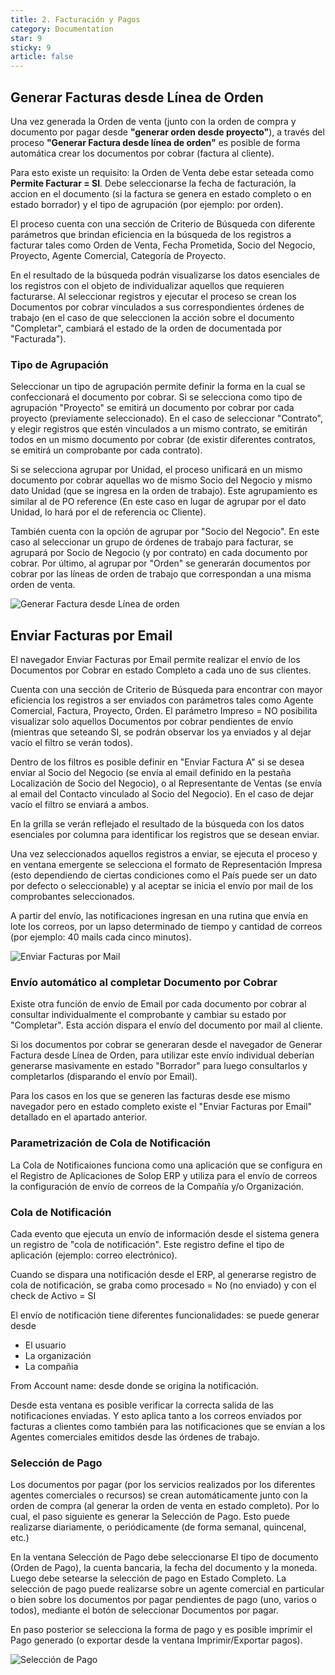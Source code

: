```yaml
---
title: 2. Facturación y Pagos
category: Documentation
star: 9
sticky: 9
article: false
---
```


## Generar Facturas desde Línea de Orden

Una vez generada la Orden de venta (junto con la orden de compra y documento por pagar desde **"generar orden desde proyecto"**), a través del proceso **"Generar Factura desde línea de orden"** es posible de forma automática crear los documentos por cobrar (factura al cliente).

Para esto existe un requisito: la Orden de Venta debe estar seteada como **Permite Facturar = SI**. Debe seleccionarse la fecha de facturación, la accion en el documento (si la factura se genera en estado completo o en estado borrador) y el tipo de agrupación (por ejemplo: por orden).

El proceso cuenta con una sección de Criterio de Búsqueda con diferente parámetros que brindan eficiencia en la búsqueda de los registros a facturar tales como Orden de Venta, Fecha Prometida, Socio del Negocio, Proyecto, Agente Comercial, Categoría de Proyecto.

En el resultado de la búsqueda podrán visualizarse los datos esenciales de los registros con el objeto de individualizar aquellos que requieren facturarse.
Al seleccionar registros y ejecutar el proceso se crean los Documentos por cobrar vinculados a sus correspondientes órdenes de trabajo (en el caso de que seleccionen la acción sobre el documento "Completar", cambiará el estado de la orden de documentada por "Facturada").

### Tipo de Agrupación

Seleccionar un tipo de agrupación permite definir la forma en la cual se confeccionará el documento por cobrar.
Si se selecciona como tipo de agrupación "Proyecto" se emitirá un documento por cobrar por cada proyecto (previamente seleccionado). 
En el caso de seleccionar "Contrato", y elegir registros que estén vinculados a un mismo contrato, se emitirán todos en un mismo documento por cobrar (de existir diferentes contratos, se emitirá un comprobante por cada contrato).

Si se selecciona agrupar por Unidad, el proceso unificará en un mismo documento por cobrar aquellas wo de mismo Socio del Negocio y mismo dato Unidad (que se ingresa en la orden de trabajo). Este agrupamiento es similar al de PO reference (En este caso en lugar de agrupar por el dato Unidad, lo hará por el de referencia oc Cliente).

También cuenta con la opción de agrupar por "Socio del Negocio". En este caso al seleccionar un grupo de órdenes de trabajo para facturar, se agrupará por Socio de Negocio (y por contrato) en cada documento por cobrar.
Por último, al agrupar por "Orden" se generarán documentos por cobrar por las líneas de orden de trabajo que correspondan a una misma orden de venta.

![Generar Factura desde Línea de orden](/assets/img/docs/field-services-management/fis-services6.png)

## Enviar Facturas por Email

El navegador Enviar Facturas por Email permite realizar el envío de los Documentos por Cobrar en estado Completo a cada uno de sus clientes.

Cuenta con una sección de Criterio de Búsqueda para encontrar con mayor eficiencia los registros a ser enviados con parámetros tales como Agente Comercial, Factura, Proyecto, Orden.
El parámetro Impreso = NO posibilita visualizar solo aquellos Documentos por cobrar pendientes de envío (mientras que seteando SI, se podrán observar los ya enviados y al dejar vacío el filtro se verán todos).

Dentro de los filtros es posible definir en "Enviar Factura A" si se desea enviar al Socio del Negocio (se envía al email definido en la pestaña Localización de Socio del Negocio), o al Representante de Ventas (se envía al email del Contacto vinculado al Socio del Negocio). En el caso de dejar vacío el filtro se enviará a ambos.

En la grilla se verán reflejado el resultado de la búsqueda con los datos esenciales por columna para identificar los registros que se desean enviar.

Una vez seleccionados aquellos registros a enviar, se ejecuta el proceso y en ventana emergente se selecciona el formato de Representación Impresa (esto dependiendo de ciertas condiciones como el País puede ser un dato por defecto o seleccionable) y al aceptar se inicia el envío por mail de los comprobantes seleccionados.

A partir del envío, las notificaciones ingresan en una rutina que envía en lote los correos, por un lapso determinado de tiempo y cantidad de correos (por ejemplo: 40 mails cada cinco minutos).

![Enviar Facturas por Mail](/assets/img/docs/field-services-management/fis-services15.png)

### Envío automático al completar Documento por Cobrar

Existe otra función de envío de Email por cada documento por cobrar al consultar individualmente el comprobante y cambiar su estado por "Completar". 
Esta acción dispara el envío del documento por mail al cliente.

Si los documentos por cobrar se generaran desde el navegador de Generar Factura desde Línea de Orden, para utilizar este envío individual deberían generarse masivamente en estado "Borrador" para luego consultarlos y completarlos (disparando el envío por Email).

Para los casos en los que se generen las facturas desde ese mismo navegador pero en estado completo existe el "Enviar Facturas por Email" detallado en el apartado anterior.

### Parametrización de Cola de Notificación

La Cola de Notificaiones funciona como una aplicación que se configura en el Registro de Aplicaciones de Solop ERP y utiliza para el envío de correos la configuración de envío de correos de la Compañía y/o Organización.

### Cola de Notificación

Cada evento que ejecuta un envío de información desde el sistema genera un registro de "cola de notificación". 
Este registro define el tipo de aplicación (ejemplo: correo electrónico).

Cuando se dispara una notificación desde el ERP, al generarse registro de cola de notificación, se graba como procesado = No (no enviado) y con el check de Activo = SI

El envío de notificación tiene diferentes funcionalidades: se puede generar desde

* El usuario
* La organización
* La compañia

From Account name: desde donde se origina la notificación.

Desde esta ventana es posible verificar la correcta salida de las notificaciones enviadas.
Y esto aplica tanto a los correos enviados por facturas a clientes como también para las notificaciones que se envían a los Agentes comerciales emitidos desde las órdenes de trabajo.

### Selección de Pago

Los documentos por pagar (por los servicios realizados por los diferentes agentes comerciales o recursos) se crean automáticamente junto con la orden de compra (al generar la orden de venta en estado completo). Por lo cual, el paso siguiente es generar la Selección de Pago.
Esto puede realizarse diariamente, o periódicamente (de forma semanal, quincenal, etc.)

En la ventana Selección de Pago debe seleccionarse El tipo de documento (Orden de Pago), la cuenta bancaria, la fecha del documento y la moneda. Luego debe setearse la selección de pago en Estado Completo.
La selección de pago puede realizarse sobre un agente comercial en particular o bien sobre los documentos por pagar pendientes de pago (uno, varios o todos), mediante el botón de seleccionar Documentos por pagar.

En paso posterior se selecciona la forma de pago y es posible imprimir el Pago generado (o exportar desde la ventana Imprimir/Exportar pagos).

![Selección de Pago](/assets/img/docs/field-services-management/fis-services7.png)
